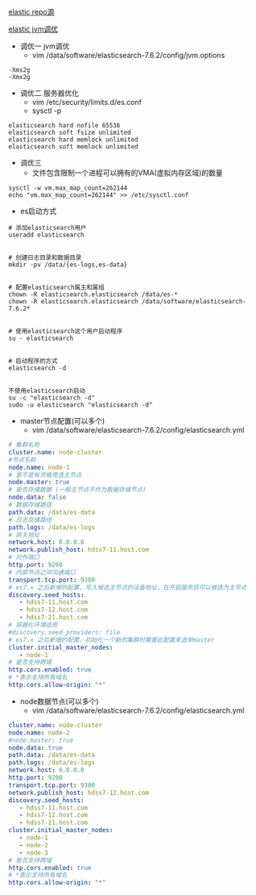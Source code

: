 
[elastic repo源](https://www.elastic.co/guide/en/elasticsearch/reference/7.11/rpm.html#rpm-repo)

[elastic jvm调优](https://www.elastic.co/guide/en/elasticsearch/reference/7.6/heap-dump-path.html)
- 调优一 jvm调优
   - vim /data/software/elasticsearch-7.6.2/config/jvm.options
``` shell
-Xms2g
-Xmx2g
```
- 调优二 服务器优化
   - vim /etc/security/limits.d/es.conf
   - sysctl -p
``` shell
elasticsearch hard nofile 65536
elasticsearch soft fsize unlimited
elasticsearch hard memlock unlimited
elasticsearch soft memlock unlimited
```
- 调优三
   - 文件包含限制一个进程可以拥有的VMA(虚拟内存区域)的数量
``` shell
sysctl -w vm.max_map_count=262144
echo "vm.max_map_count=262144" >> /etc/sysctl.conf
```
- es启动方式
``` shell
# 添加elasticsearch用户
useradd elasticsearch


# 创建日志目录和数据目录
mkdir -pv /data/{es-logs,es-data}


# 配置elasticsearch属主和属组
chown -R elasticsearch.elasticsearch /data/es-*
chown -R elasticsearch.elasticsearch /data/software/elasticsearch-7.6.2*


# 使用elasticsearch这个用户启动程序
su - elasticsearch


# 启动程序的方式
elasticsearch -d


不使用elasticsearch启动
su -c "elasticsearch -d"
sudo -u elasticsearch "elasticsearch -d"
```
- master节点配置(可以多个)
   - vim /data/software/elasticsearch-7.6.2/config/elasticsearch.yml
``` yml
# 集群名称
cluster.name: node-cluster
#节点名称
node.name: node-1
# 是不是有资格竞选主节点
node.master: true
# 是否存储数据 (一般主节点不作为数据存储节点)
node.data: false
# 数据存储路径
path.data: /data/es-data
# 日志存储路径
path.logs: /data/es-logs
# 网关地址
network.host: 0.0.0.0
network.publish_host: hdss7-11.host.com
# 对外端口
http.port: 9200
# 内部节点之间沟通端口
transport.tcp.port: 9300
# es7.x 之后新增的配置，写入候选主节点的设备地址，在开启服务后可以被选为主节点
discovery.seed_hosts:
   - hdss7-11.host.com
   - hdss7-12.host.com
   - hdss7-21.host.com
# 容器化环境适用
#discovery.seed_providers: file
# es7.x 之后新增的配置，初始化一个新的集群时需要此配置来选举master
cluster.initial_master_nodes:
   - node-1
# 是否支持跨域
http.cors.enabled: true
# *表示支持所有域名
http.cors.allow-origin: "*"
```
- node数据节点(可以多个)
   - vim /data/software/elasticsearch-7.6.2/config/elasticsearch.yml
``` yml
cluster.name: node-cluster
node.name: node-2
#node.master: true
node.data: true
path.data: /data/es-data
path.logs: /data/es-logs
network.host: 0.0.0.0
http.port: 9200
transport.tcp.port: 9300
network.publish_host: hdss7-12.host.com
discovery.seed_hosts:
   - hdss7-11.host.com
   - hdss7-12.host.com
   - hdss7-21.host.com
cluster.initial_master_nodes:
   - node-1
   - node-2
   - node-3
# 是否支持跨域
http.cors.enabled: true
# *表示支持所有域名
http.cors.allow-origin: "*"
```
